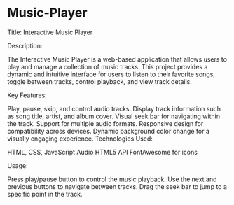 # Music-Player

Title: Interactive Music Player

Description:

The Interactive Music Player is a web-based application that allows users to play and manage a collection of music tracks. This project provides a dynamic and intuitive interface for users to listen to their favorite songs, toggle between tracks, control playback, and view track details.

Key Features:

Play, pause, skip, and control audio tracks.
Display track information such as song title, artist, and album cover.
Visual seek bar for navigating within the track.
Support for multiple audio formats.
Responsive design for compatibility across devices.
Dynamic background color change for a visually engaging experience.
Technologies Used:

HTML, CSS, JavaScript
Audio HTML5 API
FontAwesome for icons

Usage:

Press play/pause button to control the music playback.
Use the next and previous buttons to navigate between tracks.
Drag the seek bar to jump to a specific point in the track.
